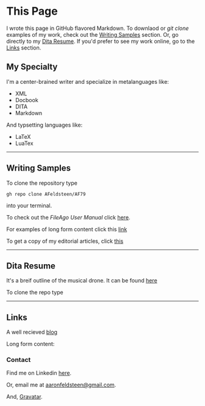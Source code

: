 


# This Page


I wrote this page in GitHub flavored Markdown. To downlaod or *git clone* examples of my work, check out the [Writing Samples](#writing-samples)
section. Or, go directly to my [Dita Resume](#dita-resume). If you'd prefer to see my work online, go to the [Links](#links)
section.

## My Specialty  

I'm a center-brained writer and specialize in metalanguages like: 

- XML
- Docbook
- DITA
- Markdown

And typsetting languages like:

- LaTeX
- LuaTex


---

## Writing Samples


To clone the repository type 

`
              gh repo clone AFeldsteen/AF79 
`

into your terminal. 


To check out the *FileAgo User Manual* click [here](https://github.com/AFeldsteen/AF79/blob/main/User%20Manual3.pdf).

For examples of long form content click this [link](https://github.com/AFeldsteen/AF79/blob/main/PorfolioXI.pdf)

To get a copy of my editorial articles, click [this](https://github.com/AFeldsteen/AF79/blob/main/Street%20Kulture%20November%20Issue%202021%20Final%20draft)

---

## Dita Resume

It's a breif outline of the musical drone. It can be found [here](https://github.com/AFeldsteen/The-Musical-Drone.git)

To clone the repo type 


---

## Links

A well recieved [blog](https://www.linkedin.com/feed/update/urn:li:activity:6897741656846929920)

Long form content:


### Contact

Find me on Linkedin [here](https://www.linkedin.com/in/aaron-feldsteen-5a9490146/).

Or, email me at [aaronfeldsteen@gmail.com](url).

And, [Gravatar](https://en.gravatar.com/aaronf798). 





